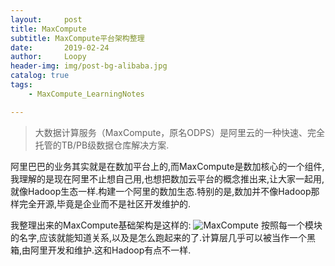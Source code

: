 ```yaml
---
layout:     post
title: MaxCompute
subtitle: MaxCompute平台架构整理
date:       2019-02-24
author:     Loopy
header-img: img/post-bg-alibaba.jpg
catalog: true
tags:
    - MaxCompute_LearningNotes

---
```


>大数据计算服务（MaxCompute，原名ODPS）是阿里云的一种快速、完全托管的TB/PB级数据仓库解决方案.

阿里巴巴的业务其实就是在数加平台上的,而MaxCompute是数加核心的一个组件,我理解的是现在阿里不止想自己用,也想把数加云平台的概念推出来,让大家一起用,就像Hadoop生态一样.构建一个阿里的数加生态.特别的是,数加并不像Hadoop那样完全开源,毕竟是企业而不是社区开发维护的.

我整理出来的MaxCompute基础架构是这样的:
![MaxCompute](http://file.loopy.tech/pic/MaxCompute.png)
按照每一个模块的名字,应该就能知道关系,以及是怎么跑起来的了.计算层几乎可以被当作一个黑箱,由阿里开发和维护.这和Hadoop有点不一样.

